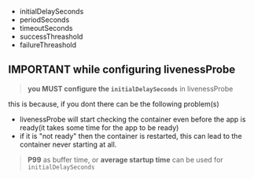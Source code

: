 - initialDelaySeconds
- periodSeconds
- timeoutSeconds
- successThreashold
- failureThreashold


## IMPORTANT while configuring livenessProbe
>**you MUST configure the `initialDelaySeconds`** in livenessProbe

this is because, if you dont there can be the following problem(s)
- livenessProbe will start checking the container even before the app is ready(it takes some time for the app to be ready)
- if it is "not ready" then the container is restarted, this can lead to the container never starting at all.

>**P99** as buffer time, or **average startup time** can be used for `initialDelaySeconds`